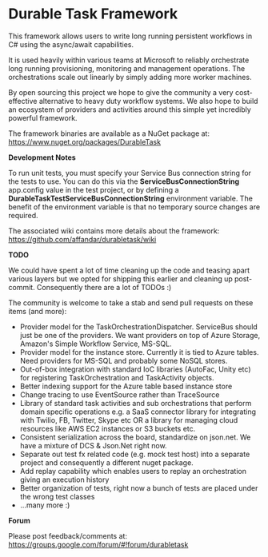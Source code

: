 Durable Task Framework
======================

This framework allows users to write long running persistent workflows in C# using the async/await capabilities.

It is used heavily within various teams at Microsoft to reliably orchestrate long running provisioning, monitoring and management operations. The orchestrations scale out linearly by simply adding more worker machines. 

By open sourcing this project we hope to give the community a very cost-effective alternative to heavy duty workflow systems. We also hope to build an ecosystem of providers and activities around this simple yet incredibly powerful framework.

The framework binaries are available as a NuGet package at:
https://www.nuget.org/packages/DurableTask

<b>Development Notes</b>

To run unit tests, you must specify your Service Bus connection string for the tests to use. You can do this via the **ServiceBusConnectionString** app.config value in the test project, or by defining a **DurableTaskTestServiceBusConnectionString** environment variable. The benefit of the environment variable is that no temporary source changes are required. 

The associated wiki contains more details about the framework:
https://github.com/affandar/durabletask/wiki

<b>TODO</b>

We could have spent a lot of time cleaning up the code and teasing apart various layers but we opted for shipping this earlier and cleaning up post-commit. Consequently there are a lot of TODOs :)

The community is welcome to take a stab and send pull requests on these items (and more):

* Provider model for the TaskOrchestrationDispatcher. ServiceBus should just be one of the providers. We want providers on top of Azure Storage, Amazon's Simple Workflow Service, MS-SQL.
* Provider model for the instance store. Currently it is tied to Azure tables. Need providers for MS-SQL and probably some NoSQL stores.
* Out-of-box integration with standard IoC libraries (AutoFac, Unity etc) for registering TaskOrchestration and TaskActivity objects.
* Better indexing support for the Azure table based instance store
* Change tracing to use EventSource rather than TraceSource
* Library of standard task activities and sub orchestrations that perform domain specific operations e.g. a SaaS connector library for integrating with Twilio, FB, Twitter, Skype etc OR a library for managing cloud resources like AWS EC2 instances or S3 buckets etc.
* Consistent serialization across the board, standardize on json.net. We have a mixture of DCS & Json.Net right now.
* Separate out test fx related code (e.g. mock test host) into a separate project and consequently a different nuget package.
* Add replay capability which enables users to replay an orchestration giving an execution history
* Better organization of tests, right now a bunch of tests are placed under the wrong test classes
* ...many more :)
  
<b>Forum</b>

Please post feedback/comments at:
https://groups.google.com/forum/#!forum/durabletask

